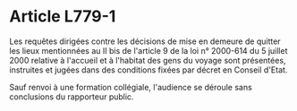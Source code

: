 # Article L779-1

Les requêtes dirigées contre les décisions de mise en demeure de quitter les lieux mentionnées au II bis de l'article 9 de la loi n° 2000-614 du 5 juillet 2000 relative à l'accueil et à l'habitat des gens du voyage sont présentées, instruites et jugées dans des conditions fixées par décret en Conseil d'Etat.

Sauf renvoi à une formation collégiale, l'audience se déroule sans conclusions du rapporteur public.
